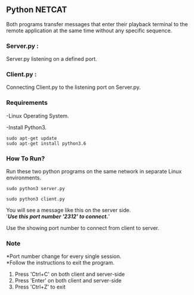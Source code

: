 ## Python NETCAT
Both programs transfer messages that enter their playback terminal to the remote application at the same time without any specific sequence.

### Server.py :
Server.py listening on a defined port.

### Client.py :
Connecting Client.py to the listening port on Server.py.

### Requirements 
-Linux Operating System.

-Install Python3.

    sudo apt-get update
    sudo apt-get install python3.6

### How To Run?

Run these two python programs on the same network in separate Linux environments.
```
sudo python3 server.py
```
```
sudo python3 client.py
```

You will see a message like this on the server side.<br>
'***Use this port number '2312' to connect.***'

Use the showing port number to connect from client to server.

### Note
*Port number change for every single session.<br>
*Follow the instructions to exit the program.
   1. Press 'Ctrl+C' on both client and server-side
   2. Press 'Enter' on both client and server-side
   3. Press 'Ctrl+Z' to exit
